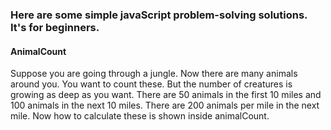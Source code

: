 ### Here are some simple javaScript problem-solving solutions. It's for beginners.

#### AnimalCount
<p>Suppose you are going through a jungle. Now there are many animals around you. You want to count these. But the number of creatures is growing as deep as you want. There are 50 animals in the first 10 miles and 100 animals in the next 10 miles. There are 200 animals per mile in the next mile. Now how to calculate these is shown inside animalCount.</p>